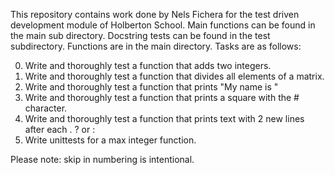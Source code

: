 This repository contains work done by Nels Fichera for the test driven development module of Holberton School. Main functions can be found in the main sub directory. Docstring tests can be found in the test subdirectory. Functions are in the main directory. Tasks are as follows: 

0. Write and thoroughly test a function that adds two integers.
2. Write and thoroughly test a function that divides all elements of a matrix.
3. Write and thoroughly test a function that prints "My name is <first name> <last name>"
4. Write and thoroughly test a function that prints a square with the # character.
5. Write and thoroughly test a function that prints text with 2 new lines after each . ? or :
6. Write unittests for a max integer function.

Please note: skip in numbering is intentional.
